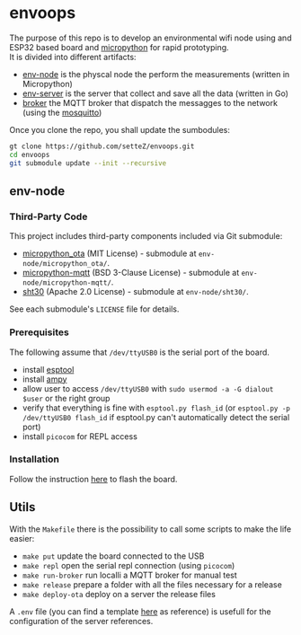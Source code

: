 # envoops

The purpose of this repo is to develop an environmental wifi node using and ESP32 based board and [micropython](https://micropython.org/) for rapid prototyping.\
It is divided into different artifacts:
- [env-node](env-node) is the physcal node the perform the measurements (written in Micropython)
- [env-server](env-server) is the server that collect and save all the data (written in Go)
- [broker](broker) the MQTT broker that dispatch the messagges to the network (using the [mosquitto](https://mosquitto.org/))

Once you clone the repo, you shall update the sumbodules:
```bash
gt clone https://github.com/setteZ/envoops.git
cd envoops
git submodule update --init --recursive
```

## env-node

### Third-Party Code

This project includes third-party components included via Git submodule:

- [micropython_ota](https://github.com/settez/micropython_ota/tree/8420316b833a871c912032a0d45d295cb53c7d40) (MIT License) - submodule at `env-node/micropython_ota/`.
- [micropython-mqtt](https://github.com/chrismoorhouse/micropython-mqtt/tree/df542c8bedcb4daf98239813e6f424d90ccdae78) (BSD 3-Clause License) - submodule at `env-node/micropython-mqtt/`.
- [sht30](https://github.com/robert-hh/SHT30/tree/0352fe9513fcc96a7bfaba8edb0cccccd2d8b0f8) (Apache 2.0 License) - submodule at `env-node/sht30/`.

See each submodule's `LICENSE` file for details.

### Prerequisites

The following assume that `/dev/ttyUSB0` is the serial port of the board.
- install [esptool](https://docs.espressif.com/projects/esptool/en/latest/esp32/)
- install [ampy](https://pypi.org/project/adafruit-ampy/)
- allow user to access `/dev/ttyUSB0` with `sudo usermod -a -G dialout $user` or the right group
- verify that everything is fine with `esptool.py flash_id` (or `esptool.py -p /dev/ttyUSB0 flash_id` if esptool.py can't automatically detect the serial port)
- install `picocom` for REPL access

### Installation

Follow the instruction [here](https://micropython.org/download/ESP32_GENERIC/) to flash the board.

## Utils

With the `Makefile` there is the possibility to call some scripts to make the life easier:

- `make put` update the board connected to the USB
- `make repl` open the serial repl connection (using `picocom`)
- `make run-broker` run localli a MQTT broker for manual test
- `make release` prepare a folder with all the files necessary for a release
- `make deploy-ota` deploy on a server the release files

A `.env` file (you can find a template [here](templates/.env) as reference) is usefull for the configuration of the server references.
